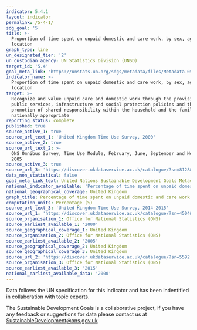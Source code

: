```yaml
---
indicator: 5.4.1
layout: indicator
permalink: /5-4-1/
sdg_goal: '5'
title: >-
  Proportion of time spent on unpaid domestic and care work, by sex, age and
  location
graph_type: line
un_designated_tier: '2'
un_custodian_agency: UN Statistics Division (UNSD)
target_id: '5.4'
goal_meta_link: 'https://unstats.un.org/sdgs/metadata/files/Metadata-05-04-01.pdf'
indicator_name: >-
  Proportion of time spent on unpaid domestic and care work, by sex, age and
  location
target: >-
  Recognize and value unpaid care and domestic work through the provision of
  public services, infrastructure and social protection policies and the
  promotion of shared responsibility within the household and the family as
  nationally appropriate
reporting_status: complete
published: true
source_active_1: true
source_url_text_1: 'United Kingdom Time Use Survey, 2000'
source_active_2: true
source_url_text_2: >-
  ONS Omnibus Survey, Time Use Module, February, June, September and November
  2005
source_active_3: true
source_url_3: 'https://discover.ukdataservice.ac.uk/catalogue/?sn=8128&type=Data%20catalogue'
data_non_statistical: false
goal_meta_link_text: United Nations Sustainable Development Goals Metadata (pdf 526kB)
national_indicator_available: 'Percentage of time spent on unpaid domestic and care work, by sex'
national_geographical_coverage: United Kingdom
graph_title: Percentage of time spent on unpaid domestic and care work
computation_units: Percentage (%)
source_url_text_3: 'United Kingdom Time Use Survey, 2014-2015'
source_url_1: 'https://discover.ukdataservice.ac.uk/catalogue/?sn=4504&type=Data%20catalogue'
source_organisation_1: Office for National Statistics (ONS)
source_earliest_available_1: '2000'
source_geographical_coverage_1: United Kingdom
source_organisation_2: Office for National Statistics (ONS)
source_earliest_available_2: '2005'
source_geographical_coverage_2: United Kingdom
source_geographical_coverage_3: United Kingdom
source_url_2: 'https://discover.ukdataservice.ac.uk/catalogue/?sn=5592'
source_organisation_3: Office for National Statistics (ONS)
source_earliest_available_3: '2015'
national_earliest_available_data: '2000'
---
```

Data follows the UN specification for this indicator and has been indentified in collaboration with topic experts.

The Sustainable Development Goals is a collaborative project, if you have any feedback or suggestions for data please contact us at <SustainableDevelopment@ons.gov.uk>

